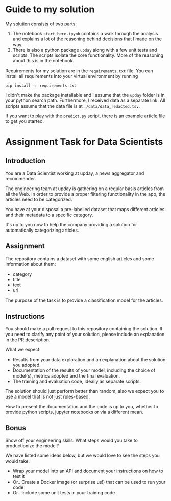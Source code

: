 # Guide to my solution

My solution consists of two parts:
1. The notebook `start_here.ipynb` contains a walk through the analysis and explains a lot of the reasoning behind decisions that I made on the way.
2. There is also a python package `upday` along with a few unit tests and scripts. The scripts isolate the core functionality. More of the reasoning about this is in the notebook.

Requirements for my solution are in the `requirements.txt` file. You can install all requirements into your virtual environment by running
```
pip install -r requirements.txt
```
I didn't make the package installable and I assume that the `upday` folder is in your python search path.
Furthermore, I received data as a separate link. All scripts assume that the data file is at `./data/data_redacted.tsv`.

If you want to play with the `predict.py` script, there is an example article file to get you started.

# Assignment Task for Data Scientists

## Introduction
You are a Data Scientist working at upday, a news aggregator and recommender.

The engineering team at upday is gathering on a regular basis articles from all the Web. In order to provide a proper filtering functionality in the app, the articles need to be categorized.

You have at your disposal a pre-labelled dataset that maps different articles and their metadata to a specific category.

It's up to you now to help the company providing a solution for automatically categorizing articles.

## Assignment

The repository contains a dataset with some english articles and some information about them:

* category
* title
* text
* url

The purpose of the task is to provide a classification model for the articles.

## Instructions

You should make a pull request to this repository containing the solution. If you need to clarify any point of your solution, please include an explanation in the PR description.

What we expect:

* Results from your data exploration and an explanation about the solution you adopted.
* Documentation of the results of your model, including the choice of model(s), metrics adopted and the final evaluation.
* The training and evaluation code, ideally as separate scripts.

The solution should just perform better than random, also we expect you to use a model that is not just rules-based.

How to present the documentation and the code is up to you, whether to provide python scripts, jupyter notebooks or via a different mean. 


## Bonus

Show off your engineering skills. What steps would you take to productionize the model? 

We have listed some ideas below, but we would love to see the steps you would take. 
* Wrap your model into an API and document your instructions on how to test it
* Or.. Create a Docker image (or surprise us!) that can be used to run your code
* Or.. Include some unit tests in your training code
